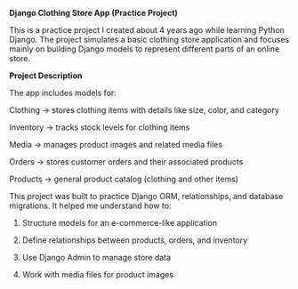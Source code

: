**Django Clothing Store App (Practice Project)**

This is a practice project I created about 4 years ago while learning Python Django.
The project simulates a basic clothing store application and focuses mainly on building Django models to represent different parts of an online store.

**Project Description**

The app includes models for:

Clothing → stores clothing items with details like size, color, and category

Inventory → tracks stock levels for clothing items

Media → manages product images and related media files

Orders → stores customer orders and their associated products

Products → general product catalog (clothing and other items)

This project was built to practice Django ORM, relationships, and database migrations. It helped me understand how to:

1. Structure models for an e-commerce-like application

2. Define relationships between products, orders, and inventory

3. Use Django Admin to manage store data

4. Work with media files for product images
